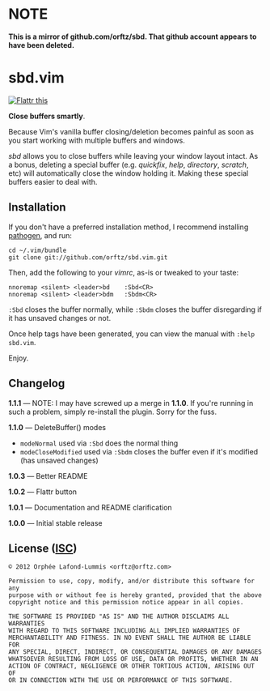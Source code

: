 # NOTE

**This is a mirror of github.com/orftz/sbd. That github account appears to have been deleted.**

sbd.vim
=======

<a href="http://flattr.com/thing/477131/sbd-vim" target="_blank"><img src="http://api.flattr.com/button/flattr-badge-large.png" alt="Flattr this" title="Flattr this" border="0" /></a>

**Close buffers smartly**.

Because Vim's vanilla buffer closing/deletion becomes painful as soon as you start working with multiple buffers and windows.

*sbd* allows you to close buffers while leaving your window layout intact. As a bonus, deleting a special buffer (e.g. *quickfix*, *help*, *directory*, *scratch*, etc) will automatically close the window holding it. Making these special buffers easier to deal with.


## Installation

If you don't have a preferred installation method, I recommend installing [pathogen](https://github.com/tpope/vim-pathogen), and run:

    cd ~/.vim/bundle
    git clone git://github.com/orftz/sbd.vim.git

Then, add the following to your *vimrc*, as-is or tweaked to your taste:

    nnoremap <silent> <leader>bd    :Sbd<CR>
    nnoremap <silent> <leader>bdm   :Sbdm<CR>

`:Sbd` closes the buffer normally, while `:Sbdm` closes the buffer disregarding if it has unsaved changes or not.

Once help tags have been generated, you can view the manual with `:help sbd.vim`.

Enjoy.


## Changelog

**1.1.1** — NOTE: I may have screwed up a merge in **1.1.0**. If you're running in such a problem, simply re-install the plugin. Sorry for the fuss.

**1.1.0** — DeleteBuffer() modes

* `modeNormal` used via `:Sbd` does the normal thing
* `modeCloseModified` used via `:Sbdm` closes the buffer even if it's modified (has unsaved changes)

**1.0.3** — Better README

**1.0.2** — Flattr button

**1.0.1** — Documentation and README clarification

**1.0.0** — Initial stable release


## License ([ISC](https://en.wikipedia.org/wiki/ISC_license))

    © 2012 Orphée Lafond-Lummis <orftz@orftz.com>

    Permission to use, copy, modify, and/or distribute this software for any
    purpose with or without fee is hereby granted, provided that the above
    copyright notice and this permission notice appear in all copies.

    THE SOFTWARE IS PROVIDED "AS IS" AND THE AUTHOR DISCLAIMS ALL WARRANTIES
    WITH REGARD TO THIS SOFTWARE INCLUDING ALL IMPLIED WARRANTIES OF
    MERCHANTABILITY AND FITNESS. IN NO EVENT SHALL THE AUTHOR BE LIABLE FOR
    ANY SPECIAL, DIRECT, INDIRECT, OR CONSEQUENTIAL DAMAGES OR ANY DAMAGES
    WHATSOEVER RESULTING FROM LOSS OF USE, DATA OR PROFITS, WHETHER IN AN
    ACTION OF CONTRACT, NEGLIGENCE OR OTHER TORTIOUS ACTION, ARISING OUT OF
    OR IN CONNECTION WITH THE USE OR PERFORMANCE OF THIS SOFTWARE.
